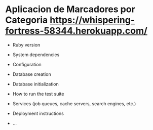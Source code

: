 # Aplicacion de Marcadores por Categoria  https://whispering-fortress-58344.herokuapp.com/

* Ruby version

* System dependencies

* Configuration

* Database creation

* Database initialization

* How to run the test suite

* Services (job queues, cache servers, search engines, etc.)

* Deployment instructions

* ...
